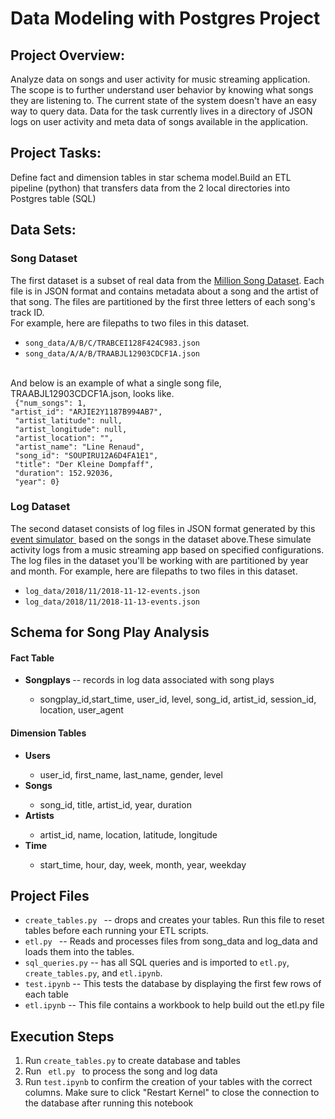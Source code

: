 <h1>Data Modeling with Postgres Project </h1>


<h2>Project Overview:</h2>
    Analyze data on songs and user activity for music streaming application. The scope is to further understand user behavior by knowing what songs they are listening to. The current state of the system doesn't have an easy way to query data. Data for the task currently lives in a directory of JSON logs on user activity and meta data of songs available in the application.


<h2>Project Tasks:</h2>
    Define fact and dimension tables in star schema model.Build an ETL pipeline (python) that transfers data from the 2 local directories into Postgres table (SQL)
    
   <h2>Data Sets:</h2>
   <h3> Song Dataset </h3>
    The first dataset is a subset of real data from the <a href= "http://millionsongdataset.com/">Million Song Dataset</a>. Each file is in JSON format and contains metadata about a song and the artist of that song. The files are partitioned by the first three letters of each song's track ID.<br>
    For example, here are filepaths to two files in this dataset.
   <p> <ul><li><code>song_data/A/B/C/TRABCEI128F424C983.json</code></li>
    <li><code>song_data/A/A/B/TRAABJL12903CDCF1A.json</code></li><br>
       </ul>
   And below is an example of what a single song file, TRAABJL12903CDCF1A.json, looks like.<br>
           <code> {"num_songs": 1,<br>"artist_id": "ARJIE2Y1187B994AB7",<br> "artist_latitude": null,<br> "artist_longitude": null,<br> "artist_location": "",<br> "artist_name": "Line Renaud",<br> "song_id": "SOUPIRU12A6D4FA1E1",<br> "title": "Der Kleine Dompfaff",<br> "duration": 152.92036,<br> "year": 0} </code></p>
        
   <h3>Log Dataset</h3>
    <p>The second dataset consists of log files in JSON format generated by this <a href="https://github.com/Interana/eventsim"> event simulator </a> based on the songs in the dataset above.These simulate activity logs from a music streaming   app based on specified configurations.<br>
        The log files in the dataset you'll be working with are partitioned by year and month. For example, here are filepaths to two files in this dataset.<br>    
    <ul> <li><code>log_data/2018/11/2018-11-12-events.json</code></li>
    <li><code>log_data/2018/11/2018-11-13-events.json</code></li></p></ul>
    

   <h2> Schema for Song Play Analysis </h2>
   <h4> Fact Table  </h4>
    <ul>
        <li> <strong> Songplays </strong>-- records in log data associated with song plays </li>
        <ul>
            <li> songplay_id,start_time, user_id, level, song_id, artist_id, session_id, location, user_agent </li>
        </ul>
    </ul>
    
    
   <h4> Dimension Tables </h4>
   <ul> 
        <li> <strong>Users</strong> </li>
        <ul> 
            <li> user_id, first_name, last_name, gender, level </li>
        </ul>
        <li> <strong> Songs</strong> </li>
        <ul> 
            <li> song_id, title, artist_id, year, duration</li>
        </ul>
        <li> <strong>Artists </strong> </li>
        <ul> 
            <li> artist_id, name, location, latitude, longitude </li>
        </ul>
        <li> <strong>Time </strong> </li>
        <ul> 
            <li> start_time, hour, day, week, month, year, weekday </li>
        </ul>
    </ul>

   <h2> Project Files</h2>
   <ul>
        <li> <code>create_tables.py </code> -- drops and creates your tables. Run this file to reset tables before each running your ETL scripts.</li>
        <li> <code>etl.py </code> -- Reads and processes files from song_data and log_data and loads them into the tables.</li>
        <li> <code>sql_queries.py</code> -- has all SQL queries and is imported to <code>etl.py</code>, <code>create_tables.py</code>, and <code>etl.ipynb</code>.</li>
        <li> <code>test.ipynb</code> -- This tests the database by displaying the first few rows of each table</li>
        <li> <code>etl.ipynb</code> -- This file contains a workbook to help build out the etl.py file</li>
    </ul>
 
   <h2> Execution Steps </h2>
   <ol>
        <li> Run <code>create_tables.py</code> to create database and tables</li>
        <li> Run <code> etl.py </code> to process the song and log data </li>
        <li> Run <code>test.ipynb</code> to confirm the creation of your tables with the correct columns. Make sure to click "Restart Kernel" to close the connection to the database after running this notebook</li> 
    </ol>
    


